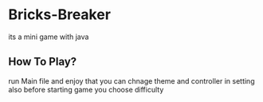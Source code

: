 # Bricks-Breaker
its a mini game with java
## How  To Play?
run Main file and enjoy that
you can chnage theme and controller in setting
also before starting game you choose difficulty
